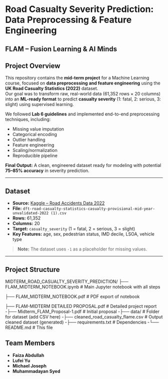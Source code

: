 # Road Casualty Severity Prediction: Data Preprocessing & Feature Engineering  
**FLAM – Fusion Learning & AI Minds**
---

## **Project Overview**  
This repository contains the **mid-term project** for a Machine Learning course, focused on **data preprocessing and feature engineering** using the **UK Road Casualty Statistics (2022)** dataset.  
Our goal was to transform raw, real-world data (61,352 rows × 20 columns) into an **ML-ready format** to predict **casualty severity** (1: fatal, 2: serious, 3: slight) using supervised learning.  

We followed **Lab 6 guidelines** and implemented end-to-end preprocessing techniques, including:  
- Missing value imputation  
- Categorical encoding  
- Outlier handling  
- Feature engineering  
- Scaling/normalization  
- Reproducible pipeline  

**Final Output:** A clean, engineered dataset ready for modeling with potential **75–85% accuracy** in severity prediction.

---

## **Dataset**  
- **Source:** [Kaggle – Road Accidents Data 2022](https://www.kaggle.com/datasets/juhibhojani/road-accidents-data-2022)  
- **File:** `dft-road-casualty-statistics-casualty-provisional-mid-year-unvalidated-2022 (1).csv`  
- **Rows:** 61,352  
- **Columns:** 20  
- **Target:** `casualty_severity` (1 = fatal, 2 = serious, 3 = slight)  
- **Key Features:** age, sex, pedestrian status, IMD decile, LSOA, vehicle type  

> **Note:** The dataset uses `-1` as a placeholder for missing values.

---

## **Project Structure**  

MIDTERM_ROAD_CASUALTY_SEVERITY_PREDICTION/
├── FLAM_MIDTERM_NOTEBOOK.ipynb          # Main Jupyter notebook with all steps

├── FLAM_MIDTERM_NOTEBOOK.pdf            # PDF export of notebook

├── FLAM-MIDTERM DETAILED PROPOSAL.pdf   # Detailed project report
-├── Midterm_FLAM_Proposal-1.pdf          # Initial proposal
-├── data/                                # Folder for dataset (add CSV here)
-├── cleaned_road_casualty_flame.csv      # Output cleaned dataset (generated)
-├── requirements.txt                     # Dependencies
-└── README.md                            # This file


## **Team Members**  
- **Faiza Abdullah**  
- **Lufei Yu**  
- **Michael Joseph**  
- **Muhammadayan Syed**  
